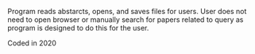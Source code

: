 Program reads abstarcts, opens, and saves files for users. User does not need to open browser or manually search for papers related to query as program is designed to do this for the user. 

Coded in 2020
